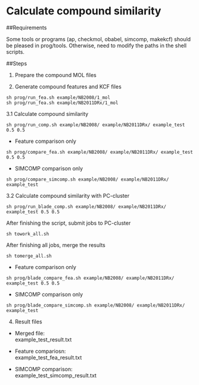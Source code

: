 Calculate compound similarity 
=============================

##Requirements

Some tools or programs (ap, checkmol, obabel, simcomp, makekcf) should be pleased in prog/tools. 
Otherwise, need to modify the paths in the shell scripts.

##Steps

1. Prepare the compound MOL files

2. Generate compound features and KCF files
  ```
  sh prog/run_fea.sh example/NB2008/1_mol
  sh prog/run_fea.sh example/NB2011DRx/1_mol
  ```

3.1 Calculate compound similarity
  ```
  sh prog/run_comp.sh example/NB2008/ example/NB2011DRx/ example_test 0.5 0.5
  ```

  - Feature comparison only
  ```
  sh prog/compare_fea.sh example/NB2008/ example/NB2011DRx/ example_test 0.5 0.5
  ```

  - SIMCOMP comparison only
  ```
  sh prog/compare_simcomp.sh example/NB2008/ example/NB2011DRx/ example_test
  ```


3.2 Calculate compound similarity with PC-cluster
  ```
  sh prog/run_blade_comp.sh example/NB2008/ example/NB2011DRx/ example_test 0.5 0.5
  ```
  After finishing the script, submit jobs to PC-cluster
  ```
  sh towork_all.sh
  ```
  After finishing all jobs, merge the results
  ```
  sh tomerge_all.sh
  ```

  - Feature comparison only
  ```
  sh prog/blade_compare_fea.sh example/NB2008/ example/NB2011DRx/ example_test 0.5 0.5
  ```

  - SIMCOMP comparison only
  ```
  sh prog/blade_compare_simcomp.sh example/NB2008/ example/NB2011DRx/ example_test
  ```


4. Result files
  - Merged file:  
    example_test_result.txt  
   
  - Feature compariosn:  
    example_test_fea_result.txt 

  - SIMCOMP comparison:   
    example_test_simcomp_result.txt  

